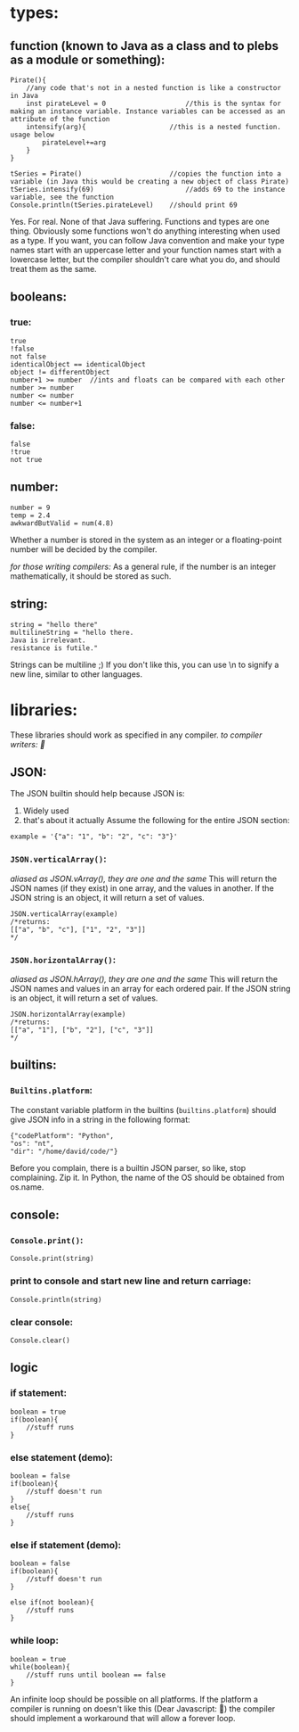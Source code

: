 # types:

## function (known to Java as a class and to plebs as a module or something):
```
Pirate(){
	//any code that's not in a nested function is like a constructor in Java
	inst pirateLevel = 0 					//this is the syntax for making an instance variable. Instance variables can be accessed as an attribute of the function
	intensify(arg){						//this is a nested function. usage below
		pirateLevel+=arg
	}
}

tSeries = Pirate()						//copies the function into a variable (in Java this would be creating a new object of class Pirate)
tSeries.intensify(69)						//adds 69 to the instance variable, see the function
Console.println(tSeries.pirateLevel)	//should print 69
```
Yes. For real. None of that Java suffering. Functions and types are one thing. Obviously some functions won't do anything interesting when used as a type. If you want, you can follow Java convention and make your type names start with an uppercase letter and your function names start with a lowercase letter, but the compiler shouldn't care what you do, and should treat them as the same.


## booleans:
	
### true:
```
true
!false
not false
identicalObject == identicalObject
object != differentObject
number+1 >= number	//ints and floats can be compared with each other
number >= number
number <= number
number <= number+1
```

### false:
```
false
!true
not true
```


## number:
```
number = 9
temp = 2.4
awkwardButValid = num(4.8)
```
Whether a number is stored in the system as an integer or a floating-point number will be decided by the compiler.

*for those writing compilers:* As a general rule, if the number is an integer mathematically, it should be stored as such.

## string:
```
string = "hello there"
multilineString = "hello there.
Java is irrelevant.
resistance is futile."
```
Strings can be multiline ;)
If you don't like this, you can use \n to signify a new line, similar to other languages.


# libraries:
These libraries should work as specified in any compiler.
*to compiler writers: 👀*

## JSON:

The JSON builtin should help because JSON is:
1. Widely used
2. that's about it actually
Assume the following for the entire JSON section:
```
example = '{"a": "1", "b": "2", "c": "3"}'
```

### `JSON.verticalArray()`:
*aliased as JSON.vArray(), they are one and the same*
This will return the JSON names (if they exist) in one array, and the values in another. If the JSON string is an object, it will return a set of values.
```
JSON.verticalArray(example)
/*returns:
[["a", "b", "c"], ["1", "2", "3"]]
*/
```

### `JSON.horizontalArray()`:
*aliased as JSON.hArray(), they are one and the same*
This will return the JSON names and values in an array for each ordered pair. If the JSON string is an object, it will return a set of values.
```
JSON.horizontalArray(example)
/*returns:
[["a", "1"], ["b", "2"], ["c", "3"]]
*/
```

## builtins:

### `Builtins.platform`:
The constant variable platform in the builtins (`builtins.platform`) should give JSON info in a string in the following format:
```
{"codePlatform": "Python",
"os": "nt",
"dir": "/home/david/code/"}
```
Before you complain, there is a builtin JSON parser, so like, stop complaining. Zip it.
In Python, the name of the OS should be obtained from os.name.

## console:

### `Console.print()`:
```
Console.print(string)
```

### print to console and start new line and return carriage:
```
Console.println(string)
```

### clear console:
```
Console.clear()
```

## logic

### if statement:
```
boolean = true
if(boolean){
	//stuff runs
}
```

### else statement (demo):
```
boolean = false
if(boolean){
	//stuff doesn't run
}
else{
	//stuff runs
}
```

### else if statement (demo):
```
boolean = false
if(boolean){
	//stuff doesn't run
}

else if(not boolean){
	//stuff runs
}
```

### while loop:
```
boolean = true
while(boolean){
	//stuff runs until boolean == false
}
```
An infinite loop should be possible on all platforms. If the platform a compiler is running on doesn't like this (Dear Javascript: 👀) the compiler should implement a workaround that will allow a forever loop.
